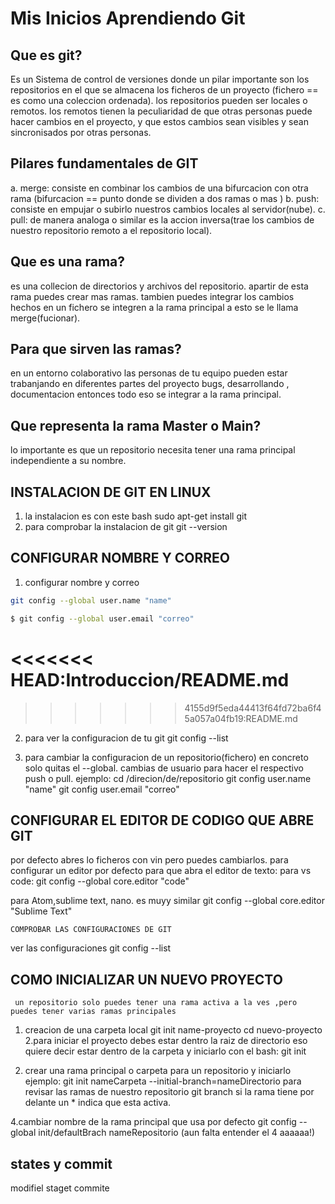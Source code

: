 #       Mis Inicios Aprendiendo Git
##  Que es git?
 Es un Sistema de control de versiones donde un pilar importante son los repositorios en el que se almacena los ficheros de un proyecto (fichero == es  como una coleccion ordenada).
 los repositorios pueden ser locales o remotos.
 los remotos tienen la peculiaridad de que otras personas puede hacer cambios en el proyecto, y que estos cambios sean visibles y sean sincronisados por otras personas.
## Pilares fundamentales de GIT
a. merge: consiste en combinar los cambios de una bifurcacion con otra rama
(bifurcacion == punto donde se dividen a dos ramas o mas )
b. push: consiste en empujar o subirlo nuestros cambios locales al servidor(nube).
c. pull: de manera analoga o similar es la accion inversa(trae los cambios de nuestro repositorio remoto a el repositorio local).

## Que es una rama?
es una collecion de directorios y archivos del repositorio.
apartir de esta rama puedes crear mas ramas. tambien puedes integrar los cambios hechos en un fichero se integren a la rama principal a esto se le llama merge(fucionar).
## Para que sirven las ramas?
en un entorno colaborativo las personas de tu equipo pueden estar trabanjando en diferentes partes del proyecto bugs, desarrollando , documentacion entonces todo eso se integrar a la rama principal.

## Que representa la rama Master o Main?
lo importante es que un repositorio necesita tener una rama principal independiente a su nombre.


##  INSTALACION DE GIT EN LINUX
1. la instalacion es con este bash
sudo apt-get install git
2. para comprobar la instalacion de git
git --version

##  CONFIGURAR NOMBRE Y CORREO
1. configurar nombre y correo
```bash 
git config --global user.name "name"
```
```bash
$ git config --global user.email "correo"
```
<<<<<<< HEAD:Introduccion/README.md
=======

>>>>>>> 4155d9f5eda44413f64fd72ba6f45a057a04fb19:README.md
2. para ver la configuracion de tu git
 git config --list

3. para cambiar la configuracion de un repositorio(fichero) en concreto solo quitas el --global.
cambias de usuario para hacer el respectivo push o pull.
ejemplo:
cd /direcion/de/repositorio
 git config user.name "name"
 git config user.email "correo"

##  CONFIGURAR EL EDITOR DE CODIGO QUE ABRE GIT
por defecto abres lo ficheros con vin pero puedes cambiarlos.
para configurar un editor por defecto para que abra el editor de texto:
 para vs code:
 git config --global core.editor "code"

 para Atom,sublime text, nano. es muyy similar
  git config --global core.editor "Sublime Text"

    COMPROBAR LAS CONFIGURACIONES DE GIT
ver las configuraciones
 git config --list

##   COMO INICIALIZAR UN NUEVO PROYECTO
     un repositorio solo puedes tener una rama activa a la ves ,pero puedes tener varias ramas principales
1. creacion de una carpeta local
 git init name-proyecto
 cd nuevo-proyecto
2.para iniciar el proyecto debes estar dentro la raiz de directorio eso quiere decir estar dentro de la carpeta y iniciarlo con el bash:
 git init

3. crear una rama principal o carpeta para un repositorio y iniciarlo
ejemplo:
git init nameCarpeta --initial-branch=nameDirectorio
para revisar las ramas de nuestro repositorio
 git branch
si la rama tiene por delante un * indica que esta activa.

4.cambiar nombre de la rama principal que usa por defecto
 git config --global init/defaultBrach nameRepositorio
(aun falta entender el 4 aaaaaa!)

## states y commit

modifiel 
staget
commite










